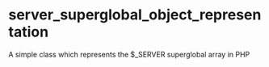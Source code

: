 # server_superglobal_object_representation
A simple class which represents the $_SERVER superglobal array in PHP
